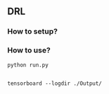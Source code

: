 ## DRL

### How to setup?

### How to use?

```bash
python run.py
```

```check result in tensorboard

tensorboard --logdir ./Output/
```